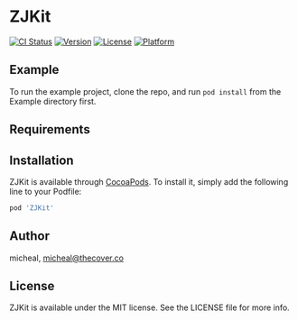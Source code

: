 
# ZJKit

[![CI Status](https://img.shields.io/travis/micheal/ZJKit.svg?style=flat)](https://travis-ci.org/micheal/ZJKit)
[![Version](https://img.shields.io/cocoapods/v/ZJKit.svg?style=flat)](https://cocoapods.org/pods/ZJKit)
[![License](https://img.shields.io/cocoapods/l/ZJKit.svg?style=flat)](https://cocoapods.org/pods/ZJKit)
[![Platform](https://img.shields.io/cocoapods/p/ZJKit.svg?style=flat)](https://cocoapods.org/pods/ZJKit)

## Example

To run the example project, clone the repo, and run `pod install` from the Example directory first.

## Requirements

## Installation

ZJKit is available through [CocoaPods](https://cocoapods.org). To install
it, simply add the following line to your Podfile:

```ruby
pod 'ZJKit'
```

## Author

micheal, micheal@thecover.co

## License

ZJKit is available under the MIT license. See the LICENSE file for more info.
